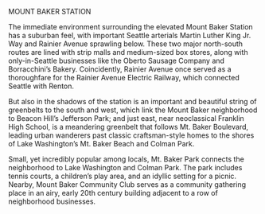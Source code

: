 MOUNT BAKER STATION
 
The immediate environment surrounding the elevated Mount Baker Station has a suburban feel, with important Seattle arterials Martin Luther King Jr. Way and Rainier Avenue sprawling below. These two major north-south routes are lined with strip malls and medium-sized box stores, along with only-in-Seattle businesses like the Oberto Sausage Company and Borracchini’s Bakery. Coincidently, Rainier Avenue once served as a thoroughfare for the Rainier Avenue Electric Railway, which connected Seattle with Renton.
 
But also in the shadows of the station is an important and beautiful string of greenbelts to the south and west, which link the Mount Baker neighborhood to Beacon Hill’s Jefferson Park; and just east, near neoclassical Franklin High School, is a meandering greenbelt that follows Mt. Baker Boulevard, leading urban wanderers past classic craftsman-style homes to the shores of Lake Washington’s Mt. Baker Beach and Colman Park.
 
Small, yet incredibly popular among locals, Mt. Baker Park connects the neighborhood to Lake Washington and Colman Park.  The park includes tennis courts, a children’s play area, and an idyllic setting for a picnic. Nearby, Mount Baker Community Club serves as a community gathering place in an airy, early 20th century building adjacent to a row of neighborhood businesses.  